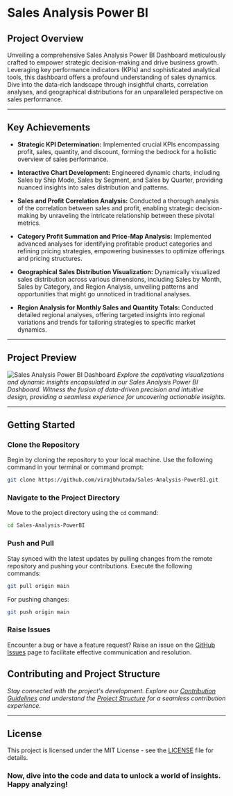 # Sales Analysis Power BI 

## Project Overview

Unveiling a comprehensive Sales Analysis Power BI Dashboard meticulously crafted to empower strategic decision-making and drive business growth. Leveraging key performance indicators (KPIs) and sophisticated analytical tools, this dashboard offers a profound understanding of sales dynamics. Dive into the data-rich landscape through insightful charts, correlation analyses, and geographical distributions for an unparalleled perspective on sales performance.

---

## Key Achievements

- **Strategic KPI Determination:** Implemented crucial KPIs encompassing profit, sales, quantity, and discount, forming the bedrock for a holistic overview of sales performance.

- **Interactive Chart Development:** Engineered dynamic charts, including Sales by Ship Mode, Sales by Segment, and Sales by Quarter, providing nuanced insights into sales distribution and patterns.

- **Sales and Profit Correlation Analysis:** Conducted a thorough analysis of the correlation between sales and profit, enabling strategic decision-making by unraveling the intricate relationship between these pivotal metrics.

- **Category Profit Summation and Price-Map Analysis:** Implemented advanced analyses for identifying profitable product categories and refining pricing strategies, empowering businesses to optimize offerings and pricing structures.

- **Geographical Sales Distribution Visualization:** Dynamically visualized sales distribution across various dimensions, including Sales by Month, Sales by Category, and Region Analysis, unveiling patterns and opportunities that might go unnoticed in traditional analyses.

- **Region Analysis for Monthly Sales and Quantity Totals:** Conducted detailed regional analyses, offering targeted insights into regional variations and trends for tailoring strategies to specific market dynamics.

---

## Project Preview
![Sales Analysis Power BI Dashboard](https://github.com/virajbhutada/Sales-Analysis-PowerBI/assets/143819712/7a5bcd21-0750-42b4-8d61-049871dd2634)
*Explore the captivating visualizations and dynamic insights encapsulated in our Sales Analysis Power BI Dashboard. Witness the fusion of data-driven precision and intuitive design, providing a seamless experience for uncovering actionable insights.*

---

## Getting Started

### Clone the Repository
Begin by cloning the repository to your local machine. Use the following command in your terminal or command prompt:

```bash
git clone https://github.com/virajbhutada/Sales-Analysis-PowerBI.git
```

### Navigate to the Project Directory
Move to the project directory using the `cd` command:

```bash
cd Sales-Analysis-PowerBI
```

### Push and Pull
Stay synced with the latest updates by pulling changes from the remote repository and pushing your contributions. Execute the following commands:

```bash
git pull origin main
```

For pushing changes:

```bash
git push origin main
```

### Raise Issues
Encounter a bug or have a feature request? Raise an issue on the [GitHub Issues](https://github.com/virajbhutada/Sales-Analysis-PowerBI/issues) page to facilitate effective communication and resolution.


## Contributing and Project Structure
*Stay connected with the project's development. Explore our [Contribution Guidelines](https://github.com/virajbhutada/Sales-Analysis-PowerBI/blob/main/CONTRIBUTING.md) and understand the [Project Structure](https://github.com/virajbhutada/Sales-Analysis-PowerBI/blob/main/docs/project-structure.md) for a seamless contribution experience.*

---

## License
This project is licensed under the MIT License - see the [LICENSE](https://github.com/virajbhutada/Sales-Analysis-PowerBI/blob/main/LICENSE) file for details.

### Now, dive into the code and data to unlock a world of insights. Happy analyzing!
